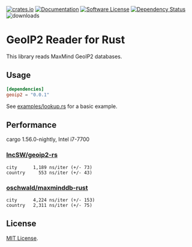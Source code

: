 [![crates.io](https://img.shields.io/crates/v/geoip2?label=latest)](https://crates.io/crates/geoip2)
[![Documentation](https://docs.rs/geoip2/badge.svg?version=0.0.1)](https://docs.rs/geoip2/0.0.1)
[![Software License](https://img.shields.io/badge/license-MIT-brightgreen.svg)](LICENSE)
[![Dependency Status](https://deps.rs/crate/geoip2/0.0.1/status.svg)](https://deps.rs/crate/geoip2/0.0.1)
![downloads](https://img.shields.io/crates/d/geoip2.svg)

# GeoIP2 Reader for Rust

This library reads MaxMind GeoIP2 databases.

## Usage

```toml
[dependencies]
geoip2 = "0.0.1"
```

See [examples/lookup.rs](examples/lookup.rs) for a basic example.

## Performance

cargo 1.56.0-nightly, Intel i7-7700

### [IncSW/geoip2-rs](https://github.com/IncSW/geoip2-rs)
```
city      1,189 ns/iter (+/- 73)
country     553 ns/iter (+/- 43)
```

### [oschwald/maxminddb-rust](https://github.com/oschwald/maxminddb-rust)
```
city      4,224 ns/iter (+/- 153)
country   2,311 ns/iter (+/- 75)
```

## License

[MIT License](LICENSE).
